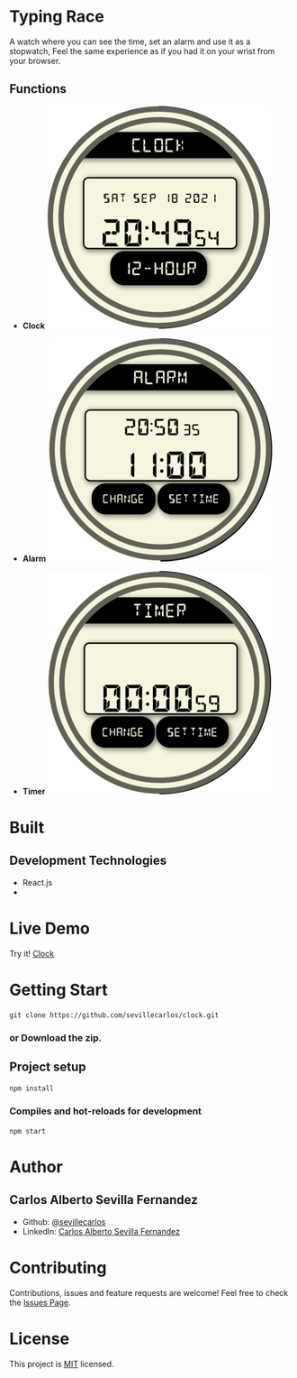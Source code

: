# Typing Race
A watch where you can see the time, set an alarm and use it as a stopwatch, Feel the same experience as if you had it on your wrist from your browser.

## Functions 
* **Clock**
![Clock Image!](/assets/images/clock-image.png "Clock ")

* **Alarm**
![Alarm Image!](/assets/images/alarm-image.png "Alarm ")

* **Timer**
![Timer Image!](/assets/images/timer-image.png "Timer ")

# Built
## Development Technologies
- React.js
- 
# Live Demo
Try it! [Clock ](https://clock-alarm-timer.netlify.app/)

# Getting Start
```
git clone https://github.com/sevillecarlos/clock.git
```
### or Download the zip.
## Project setup
```
npm install
```
### Compiles and hot-reloads for development
```
npm start
```
# Author
## Carlos Alberto Sevilla Fernandez
* Github: [@sevillecarlos](https://github.com/sevillecarlos)
* LinkedIn: [Carlos Alberto Sevilla Fernandez](https://github.com/sevillecarlos)

# Contributing
Contributions, issues and feature requests are welcome!
Feel free to check the [Issues Page](https://github.com/sevillecarlos/typing-race/issues).

# License
This project is [MIT](https://opensource.org/licenses/MIT) licensed.



